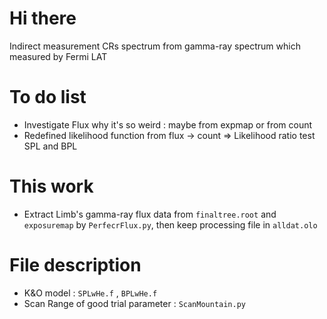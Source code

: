 # Hi there
Indirect measurement CRs spectrum from gamma-ray spectrum which measured by Fermi LAT

# To do list
* Investigate Flux why it's so weird : maybe from expmap or from count
* Redefined likelihood function from flux -> count => Likelihood ratio test SPL and BPL

# This work
* Extract Limb's gamma-ray flux data from `finaltree.root` and `exposuremap` by `PerfecrFlux.py`, then keep processing file in `alldat.olo`

# File description
* K&O model : `SPLwHe.f` , `BPLwHe.f`
* Scan Range of good trial parameter : `ScanMountain.py`
